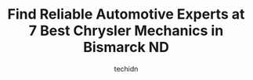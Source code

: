 ---
layout: ampstory
image: https://images.unsplash.com/photo-1607120717423-5cfbccc9e245?ixlib=rb-4.0.3&ixid=MnwxMjA3fDB8MHxwaG90by1wYWdlfHx8fGVufDB8fHx8&auto=format&fit=crop&w=640&h=853&q=80
author: techidn
featured: false
description: When it comes to finding reliable automotive experts in Bismarck ND, USA, look no further than the 7 best Chrysler Mechanic in the area. With their exceptional skills and dedication to provi
title: Find Reliable Automotive Experts at 7 Best Chrysler Mechanics in Bismarck ND
cover:
   title: Find Reliable Automotive Experts at 7 Best Chrysler Mechanics in Bismarck ND
   subtitle: Rickpate
   background: https://images.unsplash.com/photo-1607120717423-5cfbccc9e245?ixlib=rb-4.0.3&ixid=MnwxMjA3fDB8MHxwaG90by1wYWdlfHx8fGVufDB8fHx8&auto=format&fit=crop&w=640&h=853&q=80

pages: 
 - layout: thirds
   top: <h1>#1 Lincoln Repair</h1>
   bottom: "<p>Needed a new alternator and battery.  They were able to get me in and get it fixed in under two days. As a female college student I hesitate to take my car to places on m</p>"
   background: https://www.knot35.com/toplist/wp-content/uploads/2023/06/best-chrysler-mechanic-1-in-bismarck-nd-1685837327.jpeg
   backgroundblur: true
 - layout: thirds
   top: <h1>#2 Automotive Unlimited</h1>
   bottom: "<p>3630 Saratoga Ave, Bismarck, ND 58503, United States</p>"
   background: https://www.knot35.com/toplist/wp-content/uploads/2023/06/best-chrysler-mechanic-2-in-bismarck-nd-1685837327.jpeg
   cta:
      link: https://www.knot35.com/toplist/find-reliable-automotive-experts-at-7-best-chrysler-mechanics-in-bismarck-nd/
      text: Find Reliable Automotive Experts at 7 Best Chrysler Mechanics in Bismarck ND
 - layout: thirds
   top: <h1>#3 CK Auto Inc.</h1>
   bottom: "<p>3405 E Divide Ave, Bismarck, ND 58501, United States</p>"
   background: https://www.knot35.com/toplist/wp-content/uploads/2023/06/best-chrysler-mechanic-3-in-bismarck-nd-1685837327.jpeg
   cta:
      link: https://www.knot35.com/toplist/find-reliable-automotive-experts-at-7-best-chrysler-mechanics-in-bismarck-nd/
      text: Find Reliable Automotive Experts at 7 Best Chrysler Mechanics in Bismarck ND
 - layout: thirds
   top: <h1>#4 Capital Heights Auto Clinic & Mr Lubester</h1>
   bottom: "<p>1420 E Interstate Ave, Bismarck, ND 58503, United States</p>"
   background: https://images.unsplash.com/photo-1549241520-425e3dfc01cb?ixlib=rb-4.0.3&ixid=MnwxMjA3fDB8MHxwaG90by1wYWdlfHx8fGVufDB8fHx8&auto=format&fit=crop&w=640&h=853&q=80
   cta:
      link: https://www.knot35.com/toplist/find-reliable-automotive-experts-at-7-best-chrysler-mechanics-in-bismarck-nd/
      text: Find Reliable Automotive Experts at 7 Best Chrysler Mechanics in Bismarck ND
 - layout: thirds
   top: <h1>#5 BisMan Autoworx</h1>
   bottom: "<p>235 Airport Rd, Bismarck, ND 58504, United States</p>"
   background: https://images.unsplash.com/photo-1564951434112-64d74cc2a2d7?ixlib=rb-4.0.3&ixid=MnwxMjA3fDB8MHxwaG90by1wYWdlfHx8fGVufDB8fHx8&auto=format&fit=crop&w=640&h=853&q=80
   cta:
      link: https://www.knot35.com/toplist/find-reliable-automotive-experts-at-7-best-chrysler-mechanics-in-bismarck-nd/
      text: Find Reliable Automotive Experts at 7 Best Chrysler Mechanics in Bismarck ND
 - layout: thirds
   top: <h1>#6 Country Auto Clinic</h1>
   bottom: "<p>1827 Lovett Ave, Bismarck, ND 58504, United States</p>"
   background: https://images.unsplash.com/photo-1608501821300-4f99e58bba77?ixlib=rb-4.0.3&ixid=MnwxMjA3fDB8MHxwaG90by1wYWdlfHx8fGVufDB8fHx8&auto=format&fit=crop&w=640&h=853&q=80
   cta:
      link: https://www.knot35.com/toplist/find-reliable-automotive-experts-at-7-best-chrysler-mechanics-in-bismarck-nd/
      text: Find Reliable Automotive Experts at 7 Best Chrysler Mechanics in Bismarck ND
 - layout: thirds
   top: <h1>#7 Scotti Muffler and Auto Repair</h1>
   bottom: "<p>1341 S 12th St, Bismarck, ND 58504, United States</p>"
   background: https://images.unsplash.com/photo-1609083590460-7b8cc0ca65f8?ixlib=rb-4.0.3&ixid=MnwxMjA3fDB8MHxwaG90by1wYWdlfHx8fGVufDB8fHx8&auto=format&fit=crop&w=640&h=853&q=80
   cta:
      link: https://www.knot35.com/toplist/find-reliable-automotive-experts-at-7-best-chrysler-mechanics-in-bismarck-nd/
      text: Find Reliable Automotive Experts at 7 Best Chrysler Mechanics in Bismarck ND
 - layout: thirds
   middle: Continue reading...
   background: https://images.unsplash.com/photo-1552083974-186346191183?ixlib=rb-4.0.3&ixid=MnwxMjA3fDB8MHxwaG90by1wYWdlfHx8fGVufDB8fHx8&auto=format&fit=crop&w=640&h=853&q=80
   cta:
      link: https://www.knot35.com/toplist/find-reliable-automotive-experts-at-7-best-chrysler-mechanics-in-bismarck-nd/
      text: Find Reliable Automotive Experts at 7 Best Chrysler Mechanics in Bismarck ND
      
---